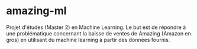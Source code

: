 # amazing-ml
Projet d'études (Master 2) en Machine Learning. Le but est de répondre à une problématique concernant la baisse de ventes de Amazing (Amazon en gros) en utilisant du machine learning à partir des données fournis.
